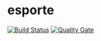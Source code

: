 # esporte 
[![Build Status](https://travis-ci.org/amarteleto/esporte.svg?branch=master)](https://travis-ci.org/amarteleto/esporte)
[![Quality Gate](https://sonarcloud.io/api/project_badges/measure?project=br.com.marteleto%3Aesporte&metric=alert_status)](https://sonarcloud.io/dashboard?id=br.com.marteleto%3Aesporte)
